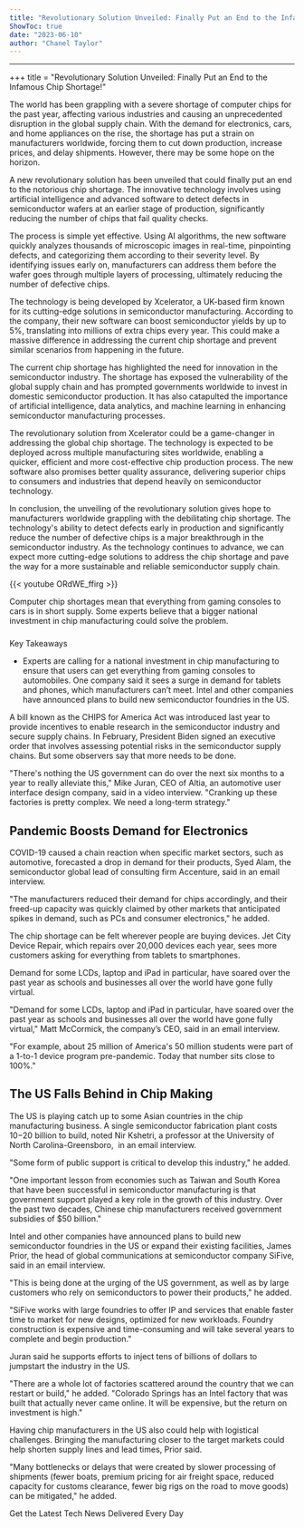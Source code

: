 ```yaml
---
title: "Revolutionary Solution Unveiled: Finally Put an End to the Infamous Chip Shortage!"
ShowToc: true 
date: "2023-06-10"
author: "Chanel Taylor"
---
```

*****
+++ title = "Revolutionary Solution Unveiled: Finally Put an End to the Infamous Chip Shortage!" 

The world has been grappling with a severe shortage of computer chips for the past year, affecting various industries and causing an unprecedented disruption in the global supply chain. With the demand for electronics, cars, and home appliances on the rise, the shortage has put a strain on manufacturers worldwide, forcing them to cut down production, increase prices, and delay shipments. However, there may be some hope on the horizon.

A new revolutionary solution has been unveiled that could finally put an end to the notorious chip shortage. The innovative technology involves using artificial intelligence and advanced software to detect defects in semiconductor wafers at an earlier stage of production, significantly reducing the number of chips that fail quality checks.

The process is simple yet effective. Using AI algorithms, the new software quickly analyzes thousands of microscopic images in real-time, pinpointing defects, and categorizing them according to their severity level. By identifying issues early on, manufacturers can address them before the wafer goes through multiple layers of processing, ultimately reducing the number of defective chips.

The technology is being developed by Xcelerator, a UK-based firm known for its cutting-edge solutions in semiconductor manufacturing. According to the company, their new software can boost semiconductor yields by up to 5%, translating into millions of extra chips every year. This could make a massive difference in addressing the current chip shortage and prevent similar scenarios from happening in the future.

The current chip shortage has highlighted the need for innovation in the semiconductor industry. The shortage has exposed the vulnerability of the global supply chain and has prompted governments worldwide to invest in domestic semiconductor production. It has also catapulted the importance of artificial intelligence, data analytics, and machine learning in enhancing semiconductor manufacturing processes.

The revolutionary solution from Xcelerator could be a game-changer in addressing the global chip shortage. The technology is expected to be deployed across multiple manufacturing sites worldwide, enabling a quicker, efficient and more cost-effective chip production process. The new software also promises better quality assurance, delivering superior chips to consumers and industries that depend heavily on semiconductor technology.

In conclusion, the unveiling of the revolutionary solution gives hope to manufacturers worldwide grappling with the debilitating chip shortage. The technology's ability to detect defects early in production and significantly reduce the number of defective chips is a major breakthrough in the semiconductor industry. As the technology continues to advance, we can expect more cutting-edge solutions to address the chip shortage and pave the way for a more sustainable and reliable semiconductor supply chain.

{{< youtube ORdWE_ffirg >}} 




Computer chip shortages mean that everything from gaming consoles to cars is in short supply. Some experts believe that a bigger national investment in chip manufacturing could solve the problem. 

 
### 
Key Takeaways
 
- Experts are calling for a national investment in chip manufacturing to ensure that users can get everything from gaming consoles to automobiles. One company said it sees a surge in demand for tablets and phones, which manufacturers can’t meet. Intel and other companies have announced plans to build new semiconductor foundries in the US.

 

A bill known as the CHIPS for America Act was introduced last year to provide incentives to enable research in the semiconductor industry and secure supply chains. In February, President Biden signed an executive order that involves assessing potential risks in the semiconductor supply chains. But some observers say that more needs to be done. 

 

"There's nothing the US government can do over the next six months to a year to really alleviate this," Mike Juran, CEO of Altia, an automotive user interface design company, said in a video interview. "Cranking up these factories is pretty complex. We need a long-term strategy." 

 
##   Pandemic Boosts Demand for Electronics  
 

COVID-19 caused a chain reaction when specific market sectors, such as automotive, forecasted a drop in demand for their products, Syed Alam, the semiconductor global lead of consulting firm Accenture, said in an email interview.  

 

"The manufacturers reduced their demand for chips accordingly, and their freed-up capacity was quickly claimed by other markets that anticipated spikes in demand, such as PCs and consumer electronics," he added. 

 

The chip shortage can be felt wherever people are buying devices. Jet City Device Repair, which repairs over 20,000 devices each year, sees more customers asking for everything from tablets to smartphones. 

 
Demand for some LCDs, laptop and iPad in particular, have soared over the past year as schools and businesses all over the world have gone fully virtual.
 

"Demand for some LCDs, laptop and iPad in particular, have soared over the past year as schools and businesses all over the world have gone fully virtual," Matt McCormick, the company’s CEO, said in an email interview.

 

"For example, about 25 million of America's 50 million students were part of a 1-to-1 device program pre-pandemic. Today that number sits close to 100%."

 
##   The US Falls Behind in Chip Making  
 

The US is playing catch up to some Asian countries in the chip manufacturing business. A single semiconductor fabrication plant costs $10-$20 billion to build, noted Nir Kshetri, a professor at the University of North Carolina-Greensboro,  in an email interview. 

 

"Some form of public support is critical to develop this industry," he added.

 

"One important lesson from economies such as Taiwan and South Korea that have been successful in semiconductor manufacturing is that government support played a key role in the growth of this industry. Over the past two decades, Chinese chip manufacturers received government subsidies of $50 billion."

 

Intel and other companies have announced plans to build new semiconductor foundries in the US or expand their existing facilities, James Prior, the head of global communications at semiconductor company SiFive, said in an email interview. 

 

"This is being done at the urging of the US government, as well as by large customers who rely on semiconductors to power their products," he added.

 

"SiFive works with large foundries to offer IP and services that enable faster time to market for new designs, optimized for new workloads. Foundry construction is expensive and time-consuming and will take several years to complete and begin production." 

 

Juran said he supports efforts to inject tens of billions of dollars to jumpstart the industry in the US. 

 

"There are a whole lot of factories scattered around the country that we can restart or build," he added. "Colorado Springs has an Intel factory that was built that actually never came online. It will be expensive, but the return on investment is high."

 

Having chip manufacturers in the US also could help with logistical challenges. Bringing the manufacturing closer to the target markets could help shorten supply lines and lead times, Prior said. 

 

"Many bottlenecks or delays that were created by slower processing of shipments (fewer boats, premium pricing for air freight space, reduced capacity for customs clearance, fewer big rigs on the road to move goods) can be mitigated," he added.

 

Get the Latest Tech News Delivered Every Day




